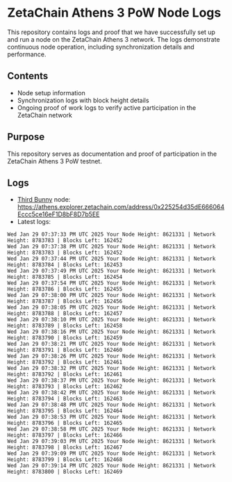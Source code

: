 # ZetaChain Athens 3 PoW Node Logs
This repository contains logs and proof that we have successfully set up and run a node on the ZetaChain Athens 3 network. The logs demonstrate continuous node operation, including synchronization details and performance.

## Contents
- Node setup information
- Synchronization logs with block height details
- Ongoing proof of work logs to verify active participation in the ZetaChain network

## Purpose
This repository serves as documentation and proof of participation in the ZetaChain Athens 3 PoW testnet.

## Logs

- [Third Bunny](https://thirdbunny.xyz/) node: https://athens.explorer.zetachain.com/address/0x225254d35dE666064Eccc5ce16eF1D8bF8D7b5EE
- Latest logs:
```
Wed Jan 29 07:37:33 PM UTC 2025 Your Node Height: 8621331 | Network Height: 8783783 | Blocks Left: 162452
Wed Jan 29 07:37:38 PM UTC 2025 Your Node Height: 8621331 | Network Height: 8783783 | Blocks Left: 162452
Wed Jan 29 07:37:44 PM UTC 2025 Your Node Height: 8621331 | Network Height: 8783784 | Blocks Left: 162453
Wed Jan 29 07:37:49 PM UTC 2025 Your Node Height: 8621331 | Network Height: 8783785 | Blocks Left: 162454
Wed Jan 29 07:37:54 PM UTC 2025 Your Node Height: 8621331 | Network Height: 8783786 | Blocks Left: 162455
Wed Jan 29 07:38:00 PM UTC 2025 Your Node Height: 8621331 | Network Height: 8783787 | Blocks Left: 162456
Wed Jan 29 07:38:05 PM UTC 2025 Your Node Height: 8621331 | Network Height: 8783788 | Blocks Left: 162457
Wed Jan 29 07:38:10 PM UTC 2025 Your Node Height: 8621331 | Network Height: 8783789 | Blocks Left: 162458
Wed Jan 29 07:38:16 PM UTC 2025 Your Node Height: 8621331 | Network Height: 8783790 | Blocks Left: 162459
Wed Jan 29 07:38:21 PM UTC 2025 Your Node Height: 8621331 | Network Height: 8783791 | Blocks Left: 162460
Wed Jan 29 07:38:26 PM UTC 2025 Your Node Height: 8621331 | Network Height: 8783792 | Blocks Left: 162461
Wed Jan 29 07:38:32 PM UTC 2025 Your Node Height: 8621331 | Network Height: 8783792 | Blocks Left: 162461
Wed Jan 29 07:38:37 PM UTC 2025 Your Node Height: 8621331 | Network Height: 8783793 | Blocks Left: 162462
Wed Jan 29 07:38:42 PM UTC 2025 Your Node Height: 8621331 | Network Height: 8783794 | Blocks Left: 162463
Wed Jan 29 07:38:48 PM UTC 2025 Your Node Height: 8621331 | Network Height: 8783795 | Blocks Left: 162464
Wed Jan 29 07:38:53 PM UTC 2025 Your Node Height: 8621331 | Network Height: 8783796 | Blocks Left: 162465
Wed Jan 29 07:38:58 PM UTC 2025 Your Node Height: 8621331 | Network Height: 8783797 | Blocks Left: 162466
Wed Jan 29 07:39:03 PM UTC 2025 Your Node Height: 8621331 | Network Height: 8783798 | Blocks Left: 162467
Wed Jan 29 07:39:09 PM UTC 2025 Your Node Height: 8621331 | Network Height: 8783799 | Blocks Left: 162468
Wed Jan 29 07:39:14 PM UTC 2025 Your Node Height: 8621331 | Network Height: 8783800 | Blocks Left: 162469
```
